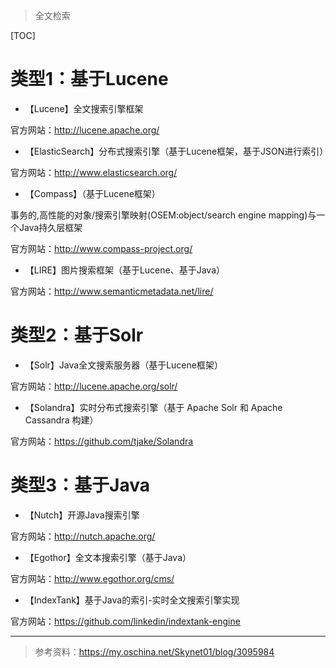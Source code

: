 > 全文检索



[TOC]



# 类型1：基于Lucene

- 【Lucene】全文搜索引擎框架

官方网站：http://lucene.apache.org/



- 【ElasticSearch】分布式搜索引擎（基于Lucene框架，基于JSON进行索引）

官方网站：http://www.elasticsearch.org/

 

- 【Compass】（基于Lucene框架）

事务的,高性能的对象/搜索引擎映射(OSEM:object/search engine mapping)与一个Java持久层框架

官方网站：http://www.compass-project.org/

 

- 【LIRE】图片搜索框架（基于Lucene、基于Java）

官方网站：http://www.semanticmetadata.net/lire/

 

# 类型2：基于Solr

- 【Solr】Java全文搜索服务器（基于Lucene框架）

官方网站：http://lucene.apache.org/solr/

 

- 【Solandra】实时分布式搜索引擎（基于 Apache Solr 和 Apache Cassandra 构建）

官方网站：https://github.com/tjake/Solandra

 

# 类型3：基于Java

- 【Nutch】开源Java搜索引擎

官方网站：http://nutch.apache.org/

 

- 【Egothor】全文本搜索引擎（基于Java）

官方网站：http://www.egothor.org/cms/

 

- 【IndexTank】基于Java的索引-实时全文搜索引擎实现

官方网站：https://github.com/linkedin/indextank-engine

 

---



> 参考资料：https://my.oschina.net/Skynet01/blog/3095984